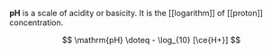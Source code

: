 **pH** is a scale of acidity or basicity. It is the [[logarithm]] of [[proton]] concentration.

$$
\mathrm{pH} \doteq - \log_{10} [\ce{H+}]
$$